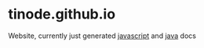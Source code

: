 # tinode.github.io

Website, currently just generated [javascript](/js-api) and [java](/java-api) docs
